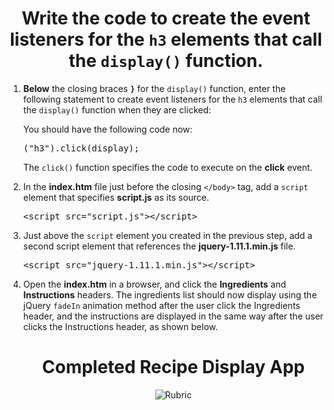 <center><h1>Write the code to create the event listeners for the <code>h3</code> elements that call the <code>display()</code> function.</h1></center>
<ol>
<li>
<b>Below</b> the closing braces <b><code>}</code></b> for the <code>display()</code> function, enter the following statement to create event listeners for the <code>h3</code> elements that call the <code>display()</code> function when they are clicked:

You should have the following code now:
<pre>("h3").click(display);</pre>

The <code>click()</code> function specifies the code to execute on the <b>click</b> event.  
</li>
<li>
In the <b>index.htm</b> file just before the closing <code>&lt/body></code> tag, add a <code>script</code> element that specifies <b>script.js</b> as its source.

<pre>&ltscript src="script.js">&lt/script>
</pre>
</li>

<li>
Just above the <code>script</code> element you created in the previous step, add a second script element that references the <b>jquery-1.11.1.min.js</b> file.
<pre>&ltscript src="jquery-1.11.1.min.js">&lt/script>
</li>
<li>
Open the <b>index.htm</b> in a browser, and click the <b>Ingredients</b> and <b>Instructions</b> headers.  The ingredients list should now display using the jQuery <code>fadeIn</code> animation method after the user click the Ingredients header, and the instructions are displayed in the same way after the user clicks the Instructions header, as shown below.
</li>
<center>
<h1>Completed Recipe Display App</h1>
<img src=".guides/img/RecipeDisplayApp.png" alt="Rubric" />
</center>

